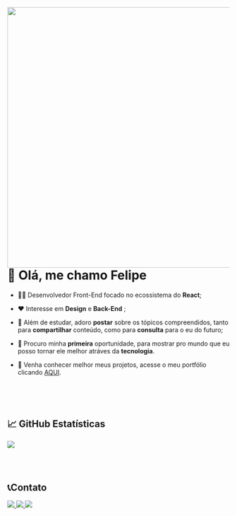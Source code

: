  <img
      src="https://raw.githubusercontent.com/gist/felipe-desenvolvedor/7a2ddd939632f74ee801fac40ffa4ae9/raw/498c777be253f1780a65b029fed8fe9a0c06e034/card-git.svg"
      align="right"
      height="590em"
  />
 <h1 align="left"> 👋 Olá, me chamo Felipe </h1> 

- 👨‍💻 Desenvolvedor Front-End focado no ecossistema do **React**; 
 
- ❤️  Interesse em  **Design** e  **Back-End** ; 

- 📖 Além de estudar, adoro **postar** sobre os tópicos compreendidos, tanto para
    **compartilhar** conteúdo, como para **consulta** para o eu do futuro;
   
- 🔎 Procuro minha **primeira** oportunidade, para mostrar pro mundo que eu posso
     tornar ele melhor atráves da **tecnologia**.
- 🔴 Venha conhecer melhor meus projetos, acesse o meu portfólio clicando [AQUI](https://felipe-desenvolvedor.github.io/portfolio-web/).

<br/><br/><br/>

 <h2 align="left"> 📈 GitHub Estatísticas</h2>

<a href="https://github.com/Gurupreet">
  <img align="center" src="https://github-readme-stats.vercel.app/api/top-langs/?username=felipe-desenvolvedor&theme=merko&hide_langs_below=1" />
</a>

 <br/><br/>
 <h2 align="left"> 📞Contato </h2>
    <a href="https://www.linkedin.com/in/felipe-machado-a10a47252/" alt="Linkedin">
      <img src="https://img.shields.io/badge/-Linkedin-0e76a8?style=flat-square&logo=Linkedin&logoColor=white"/>
    </a>
 
   <a href="https://www.instagram.com/_fmachado_silva/" alt="Instagram">
     <img src="https://img.shields.io/badge/-Instagram-DF0174?style=flat-square&labelColor=DF0174&logo=instagram&logoColor=white&link=LINK-DO-SEU-INSTAGRAM"/>
   </a>
 
 <a href="https://api.whatsapp.com/send?phone=5551998844381&text=Olá, bora falar de programação :)" alt="WhatsApp">
  <img src="https://img.shields.io/badge/-WhatsApp-25d366?style=flat-square&labelColor=25d366&logo=whatsapp&logoColor=white&link=API-DO-SEU-WHATSAPP"/>
 </a>
